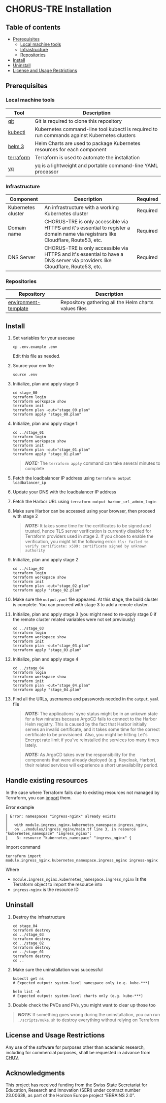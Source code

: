 # CHORUS-TRE Installation

## Table of contents
<!-- Generated with VIM plugin https://github.com/mzlogin/vim-markdown-toc -->

<!-- vim-markdown-toc GFM -->

* [Prerequisites](#prerequisites)
    * [Local machine tools](#local-machine-tools)
    * [Infrastructure](#infrastructure)
    * [Repositories](#repositories)
* [Install](#install)
* [Uninstall](#uninstall)
* [License and Usage Restrictions](#license-and-usage-restrictions)

<!-- vim-markdown-toc -->

## Prerequisites

### Local machine tools

| Tool                                                          | Description                                                                                                                                                                                                      |
| ------------------------------------------------------------------ | ---------------------------------------------------- |
| [git](https://git-scm.com/downloads)                               | Git is required to clone this repository             |
| [kubectl](https://kubernetes.io/docs/tasks/tools/install-kubectl)  | Kubernetes command-line tool kubectl is required to run commands against Kubernetes clusters                                                                                                                    |
| [helm 3](https://github.com/helm/helm#install)                     | Helm Charts are used to package Kubernetes resources for each component |
| [terraform](https://developer.hashicorp.com/terraform/install)                     | Terraform is used to automate the installation |
| [yq](https://mikefarah.gitbook.io/yq#install)                     | yq is a lightweight and portable command-line YAML processor |
<!--
| [argocd cli](https://argo-cd.readthedocs.io/en/stable/cli_installation)                     | ArgoCD CLI is required to manage the CHORUS-TRE ArgoCD instance |
| [argo cli](https://argo-workflows.readthedocs.io/en/stable/walk-through/argo-cli/)                            | Argo-Workflows CLI is required to manage CI jobs |
-->

### Infrastructure

| Component          | Description                                                                                                        | Required |
| ------------------ | ------------------------------------------------------------------------------------------------------------------ | -------- |
| Kubernetes cluster | An infrastructure with a working Kubernetes cluster | Required |
| Domain name        | CHORUS-TRE is only accessible via HTTPS and it's essential to register a domain name via registrars like Cloudflare, Route53, etc. | Required |  
| DNS Server         | CHORUS-TRE is only accessible via HTTPS and it's essential to have a DNS server via providers like Cloudflare, Route53, etc.                  | Required |

### Repositories

| Repository                                                          | Description                                                                                                                                                                                                      |
| ------------------------------------------------------------------ | ---------------------------------------------------- |
| [environment-template](https://github.com/CHORUS-TRE/environment-template)                               | Repository gathering all the Helm charts values files             |

## Install

1. Set variables for your usecase

    ```
    cp .env.example .env
    ```

    Edit this file as needed.

1. Source your env file
    ```
    source .env
    ```

1. Initialize, plan and apply stage 0

    ```
    cd stage_00
    terraform login
    terraform workspace show
    terraform init
    terraform plan -out="stage_00.plan"
    terraform apply "stage_00.plan"
    ```

1. Initialize, plan and apply stage 1

    ```
    cd ../stage_01
    terraform login
    terraform workspace show
    terraform init
    terraform plan -out="stage_01.plan"
    terraform apply "stage_01.plan"
    ```

    > **_NOTE:_** The ```terraform apply``` command can take several minutes to complete

1. Fetch the loadbalancer IP address using ```terraform output loadbalancer_ip```

1. Update your DNS with the loadbalancer IP address

1. Fetch the Harbor URL using ```terraform output harbor_url_admin_login```

1. Make sure Harbor can be accessed using your browser, then proceed with stage 2

    > **_NOTE:_** It takes some time for the certificates to be signed and trusted, hence TLS server verification is currently disabled for Terraform providers used in stage 2. If you chose to enable the verification, you might hit the following error: ```tls: failed to verify certificate: x509: certificate signed by unknown authority```

1. Initialize, plan and apply stage 2
    ```
    cd ../stage_02
    terraform login
    terraform workspace show
    terraform init
    terraform plan -out="stage_02.plan"
    terraform apply "stage_02.plan"
    ```

1. Make sure the ```output.yaml``` file appeared. At this stage, the build cluster is complete. You can proceed with stage 3 to add a remote cluster.

1. Initialize, plan and apply stage 3 (you might need to re-apply stage 0 if the remote cluster related variables were not set previously)
    ```
    cd ../stage_03
    terraform login
    terraform workspace show
    terraform init
    terraform plan -out="stage_03.plan"
    terraform apply "stage_03.plan"
    ``` 

1. Initialize, plan and apply stage 4
    ```
    cd ../stage_04
    terraform login
    terraform workspace show
    terraform init
    terraform plan -out="stage_04.plan"
    terraform apply "stage_04.plan"
    ```

1. Find all the URLs, usernames and passwords needed in the ```output.yaml``` file

    > **_NOTE:_** The applications' sync status might be in an unkown state for a few minutes because ArgoCD fails to connect to the Harbor Helm registry. This is caused by the fact that Harbor initially serves an invalid certificate, and it takes some time for the correct certificate to be provisioned. Also, you might be hitting Let's Encrypt rate limit if you've reinstalled the services too many times lately.

    > **_NOTE:_** As ArgoCD takes over the responsibility for the components that were already deployed (e.g. Keycloak, Harbor), their related services will experience a short unavailability period.

## Handle existing resources

In the case where Terraform fails due to existing resources not managed by Terraform,
you can [import](https://developer.hashicorp.com/terraform/cli/import) them.

Error example

```
│ Error: namespaces "ingress-nginx" already exists
│
│   with module.ingress_nginx.kubernetes_namespace.ingress_nginx,
│   on ../modules/ingress_nginx/main.tf line 3, in resource "kubernetes_namespace" "ingress_nginx":
│    3: resource "kubernetes_namespace" "ingress_nginx" {
```

Import command

```
terraform import module.ingress_nginx.kubernetes_namespace.ingress_nginx ingress-nginx 
```

Where 
- ```module.ingress_nginx.kubernetes_namespace.ingress_nginx``` is the Terraform object to import the resource into
- ```ingress-nginx``` is the resource ID


## Uninstall

1. Destroy the infrastructure

    ```
    cd stage_04
    terraform destroy
    cd ../stage_03
    terraform destroy
    cd ../stage_02
    terraform destroy
    cd ../stage_01
    terraform destroy
    cd ..
    ```

1. Make sure the uninstallation was successful
    ```
    kubectl get ns
    # Expected output: system-level namespace only (e.g. kube-***)
    ```

    ```
    helm list -A
    # Expected output: system-level charts only (e.g. kube-***)
    ```

1. Double check the PVCs and PVs, you might want to clear up those too

> **_NOTE:_** If something goes wrong during the uninstallation, you can run
```./scripts/nuke.sh``` to destroy everything without relying on Terraform

## License and Usage Restrictions

Any use of the software for purposes other than academic research, including for commercial purposes, shall be requested in advance from [CHUV](mailto:pactt.legal@chuv.ch).

## Acknowledgments

This project has received funding from the Swiss State Secretariat for Education, Research and Innovation (SERI) under contract number 23.00638, as part of the Horizon Europe project “EBRAINS 2.0”.
